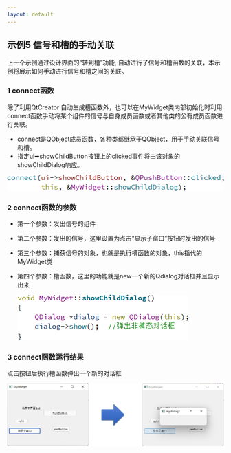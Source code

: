 ```yaml
---
layout: default
---
```



## 示例5 信号和槽的手动关联

上一个示例通过设计界面的“转到槽”功能,	自动进行了信号和槽函数的关联，本示例将展示如何手动进行信号和槽之间的关联。

### 1 connect函数

除了利用QtCreator 自动生成槽函数外，也可以在MyWidget类内部初始化时利用connect函数手动将某个组件的信号与自身成员函数或者其他类的公有成员函数进行关联。

- connect是QObject成员函数，各种类都继承于QObject，用于手动关联信号和槽。
- 指定ui➡showChildButton按钮上的clicked事件将由该对象的showChildDialog响应。

![connect](image/5-1.png)

### 2 connect函数的参数

- 第一个参数：发出信号的组件

- 第二个参数：发出的信号，这里设置为点击“显示子窗口”按钮时发出的信号

- 第三个参数：捕获信号的对象，也就是执行槽函数的对象，this指代的MyWidget类

- 第四个参数：槽函数，这里的功能就是new一个新的Qdialog对话框并且显示出来

  ![showdialog](image/5-2.png)

### 3 connect函数运行结果

点击按钮后执行槽函数弹出一个新的对话框

![result](image/5-3.png)